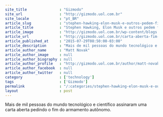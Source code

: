 ```yaml
---
site_title               : "Gizmodo"
site_url                 : "http://gizmodo.uol.com.br"
site_locale              : "pt_BR"
article_slug             : "stephen-hawking-elon-musk-e-outros-pedem-fim-de-robos-militares-autonomos"
article_title            : "Stephen Hawking, Elon Musk e outros pedem fim de robôs militares autônomos"
article_image            : "http://gizmodo.uol.com.br/wp-content/blogs.dir/8/files/2015/07/terminator.png"
article_url              : "http://gizmodo.uol.com.br/carta-aberta-fim-robos-militares/"
article_published_at     : "2015-07-29T08:50:00-03:00"
article_description      : "Mais de mil pessoas do mundo tecnológico e científico assinaram uma carta aberta pedindo o fim do armamento autônomo."
article_author_name      : "Matt Novak"
article_author_image     : null
article_author_biography : null
article_author_profile   : "http://gizmodo.uol.com.br/author/matt-novak/"
article_author_facebook  : null
article_author_twitter   : null
category                 : ['technology']
tags                     : ['Gizmodo']
permalink                : "/:categories/stephen-hawking-elon-musk-e-outros-pedem-fim-de-robos-militares-autonomos/"
layout                   : post
---
```


Mais de mil pessoas do mundo tecnológico e científico assinaram uma carta aberta pedindo o fim do armamento autônomo.
